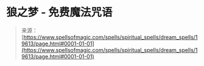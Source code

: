 <!--yml

分类：未分类

日期：2024年06月12日 19:01:45

-->

# 狼之梦 - 免费魔法咒语

> 来源：[https://www.spellsofmagic.com/spells/spiritual_spells/dream_spells/19613/page.html#0001-01-01](https://www.spellsofmagic.com/spells/spiritual_spells/dream_spells/19613/page.html#0001-01-01)

